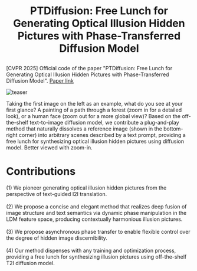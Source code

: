 # <p align="center">PTDiffusion: Free Lunch for Generating Optical Illusion Hidden Pictures with Phase-Transferred Diffusion Model</p>
[CVPR 2025] Official code of the paper "PTDiffusion: Free Lunch for Generating Optical Illusion Hidden Pictures with Phase-Transferred Diffusion Model". [Paper link](https://arxiv.org/abs/2503.06186)

![](figures/teaser.jpg "teaser")
<p class="text-justify">Taking the first image on the left as an example, what do you see at your first glance? A painting of a path through a forest (zoom
in for a detailed look), or a human face (zoom out for a more global view)? Based on the off-the-shelf text-to-image diffusion model,
we contribute a plug-and-play method that naturally dissolves a reference image (shown in the bottom-right corner) into arbitrary scenes
described by a text prompt, providing a free lunch for synthesizing optical illusion hidden pictures using diffusion model. Better viewed with zoom-in.</p>

# Contributions
<p class="text-justify">
			(1) We pioneer generating optical illusion hidden pictures from the perspective of text-guided I2I translation. <br><br>
			(2) We propose a concise and elegant method that realizes deep fusion of image structure and text semantics via dynamic phase manipulation in the LDM feature space, producing contextually harmonious illusion pictures. <br><br>
			(3) We propose asynchronous phase transfer to enable flexible control over the degree of hidden image discernibility. <br><br>
                        (4) Our method dispenses with any training and optimization process, providing a free lunch for synthesizing illusion pictures using off-the-shelf T2I diffusion model.
</p>
